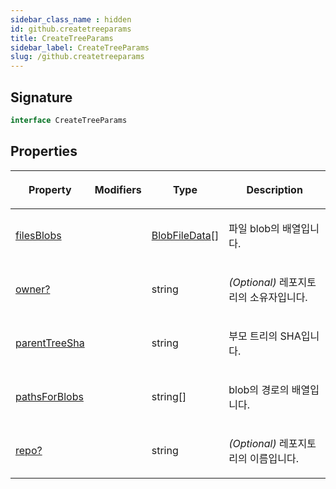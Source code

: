 ```yaml
---
sidebar_class_name : hidden
id: github.createtreeparams
title: CreateTreeParams
sidebar_label: CreateTreeParams
slug: /github.createtreeparams
---
```






## Signature

```typescript
interface CreateTreeParams 
```

## Properties

<table><thead><tr><th>

Property


</th><th>

Modifiers


</th><th>

Type


</th><th>

Description


</th></tr></thead>
<tbody><tr><td>

[filesBlobs](./github.createtreeparams.filesblobs)


</td><td>


</td><td>

[BlobFileData](./github.blobfiledata)[]


</td><td>

파일 blob의 배열입니다.


</td></tr>
<tr><td>

[owner?](./github.createtreeparams.owner)


</td><td>


</td><td>

string


</td><td>

_(Optional)_ 레포지토리의 소유자입니다.


</td></tr>
<tr><td>

[parentTreeSha](./github.createtreeparams.parenttreesha)


</td><td>


</td><td>

string


</td><td>

부모 트리의 SHA입니다.


</td></tr>
<tr><td>

[pathsForBlobs](./github.createtreeparams.pathsforblobs)


</td><td>


</td><td>

string[]


</td><td>

blob의 경로의 배열입니다.


</td></tr>
<tr><td>

[repo?](./github.createtreeparams.repo)


</td><td>


</td><td>

string


</td><td>

_(Optional)_ 레포지토리의 이름입니다.


</td></tr>
</tbody></table>
